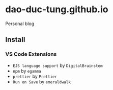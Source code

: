 # dao-duc-tung.github.io

Personal blog

## Install

### VS Code Extensions

- `EJS language support` by `DigitalBrainstem`
- `npm` by `egamma`
- `prettier` by `Prettier`
- `Run on Save` by `emeraldwalk`
